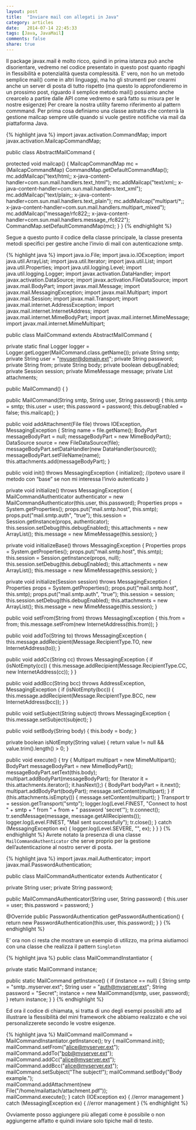```yaml
---
layout: post
title:  "Inviare mail con allegati in Java"
category: articles
date:   2014-07-14 22:45:33
tags: [Java, JavaMail]
comments: false
share: true
---
```


Il package javax.mail è molto ricco, quindi in prima istanza può anche disorientare, vedremo nel codice presentato in questo post quanto ripaghi in flessibilità e potenzialità questa complessità. E’ vero, non ho un metodo semplice mail() come in altri linguaggi,  ma ho gli strumenti per crearmi anche un server di posta di tutto rispetto (ma questo lo approfondieremo in un prossimo post, riguardo il semplice metodo mail() possiamo anche crearcelo a partire dalle API come vedremo e sarà fatto su misura per le nostre esigenze)
Per creare la nostra utility faremo riferimento al pattern commmand.
Per prima cosa definiamo una classe astratta che conterrà la gestione mailcap sempre utile quando si vuole gestire notifiche via mail da piattaforma Java.

{% highlight java %}
import javax.activation.CommandMap;
import javax.activation.MailcapCommandMap;

public class AbstractMailCommand {

   protected void mailcap() {
      MailcapCommandMap mc = (MailcapCommandMap) CommandMap.getDefaultCommandMap();
      mc.addMailcap("text/html;; x-java-content-handler=com.sun.mail.handlers.text_html");
      mc.addMailcap("text/xml;; x-java-content-handler=com.sun.mail.handlers.text_xml");
      mc.addMailcap("text/plain;; x-java-content-handler=com.sun.mail.handlers.text_plain");
      mc.addMailcap("multipart/*;; x-java-content-handler=com.sun.mail.handlers.multipart_mixed");
      mc.addMailcap("message/rfc822;; x-java-content-handler=com.sun.mail.handlers.message_rfc822");
      CommandMap.setDefaultCommandMap(mc);
   }
}
{% endhighlight %}

Segue a questo punto il codice della classe principale, la classe presenta metodi specifici per gestire anche l’invio di mail con autenticazione smtp.

{% highlight java %}
import java.io.File;
import java.io.IOException;
import java.util.ArrayList;
import java.util.Iterator;
import java.util.List;
import java.util.Properties;
import java.util.logging.Level;
import java.util.logging.Logger;
import javax.activation.DataHandler;
import javax.activation.DataSource;
import javax.activation.FileDataSource;
import javax.mail.BodyPart;
import javax.mail.Message;
import javax.mail.MessagingException;
import javax.mail.Multipart;
import javax.mail.Session;
import javax.mail.Transport;
import javax.mail.internet.AddressException;
import javax.mail.internet.InternetAddress;
import javax.mail.internet.MimeBodyPart;
import javax.mail.internet.MimeMessage;
import javax.mail.internet.MimeMultipart;

public class MailCommand extends AbstractMailCommand {

   private static final Logger logger = 
        Logger.getLogger(MailCommand.class.getName());
   private String smtp;
   private String user = "myuser@domain.ext";
   private String password;
   private String from;
   private String body;
   private boolean debugEnabled;
   private Session session;
   private MimeMessage message;
   private List<BodyPart> attachments;

   public MailCommand() {
   }

   public MailCommand(String smtp, String user, String password) {
      this.smtp = smtp;
      this.user = user;
      this.password = password;
      this.debugEnabled = false;
      this.mailcap();
   }

   public void addAttachment(File file) 
    throws IOException, MessagingException {
      String name = file.getName();
      BodyPart messageBodyPart = null;
      messageBodyPart = new MimeBodyPart();
      DataSource source = new FileDataSource(file);
      messageBodyPart.setDataHandler(new DataHandler(source));
      messageBodyPart.setFileName(name);
      this.attachments.add(messageBodyPart);
   }

   public void init() throws MessagingException {
      initialize(); //potevo usare il metodo con “base” se non mi interessa l’invio autenticato
   }

   private void initialize() throws MessagingException {
      MailCommandAuthenticator authenticator = new MailCommandAuthenticator(this.user, this.password);
      Properties props = System.getProperties();
      props.put("mail.smtp.host", this.smtp);
      props.put("mail.smtp.auth", "true");
      this.session = Session.getInstance(props, authenticator);
      this.session.setDebug(this.debugEnabled);
      this.attachments = new ArrayList<BodyPart>();
      this.message = new MimeMessage(this.session);
   }

   private void initializeBase() throws MessagingException {
      Properties props = System.getProperties();
      props.put("mail.smtp.host", this.smtp);
      this.session = Session.getInstance(props, null);
      this.session.setDebug(this.debugEnabled);
      this.attachments = new ArrayList<BodyPart>();
      this.message = new MimeMessage(this.session);
   }

   private void initialize(Session session) throws MessagingException {
      Properties props = System.getProperties();
      props.put("mail.smtp.host", this.smtp);
      props.put("mail.smtp.auth", "true");
      this.session = session;
      this.session.setDebug(this.debugEnabled);
      this.attachments = new ArrayList<BodyPart>();
      this.message = new MimeMessage(this.session);
   }

   public void setFrom(String from) throws MessagingException {
      this.from = from;
      this.message.setFrom(new InternetAddress(this.from));
   }

   public void addTo(String to) throws MessagingException {
      this.message.addRecipient(Message.RecipientType.TO, new InternetAddress(to));
   }

   public void addCc(String cc) throws MessagingException {
      if (isNotEmpty(cc)) {
         this.message.addRecipient(Message.RecipientType.CC, new InternetAddress(cc));
      }
   }

   public void addBcc(String bcc) throws AddressException, MessagingException {
      if (isNotEmpty(bcc)) {
         this.message.addRecipient(Message.RecipientType.BCC, new InternetAddress(bcc));
      }
   }

   public void setSubject(String subject) throws MessagingException {
      this.message.setSubject(subject);
   }

   public void setBody(String body) {
      this.body = body;
   }

   private boolean isNotEmpty(String value) {
      return value != null && value.trim().length() > 0;
   }

   public void execute() {
      try {
         Multipart multipart = new MimeMultipart();
         BodyPart messageBodyPart = new MimeBodyPart();
         messageBodyPart.setText(this.body);
         multipart.addBodyPart(messageBodyPart);
         for (Iterator<BodyPart> it = this.attachments.iterator(); it.hasNext();) {
            BodyPart bodyPart = it.next();
            multipart.addBodyPart(bodyPart);
            message.setContent(multipart);
         }
         if (this.attachments.isEmpty()) {
            message.setContent(multipart);
         }
         Transport tr = session.getTransport("smtp");
         logger.log(Level.FINEST, "Connect to host " + smtp + " from " + from + " password 'secret'");
         tr.connect();
         tr.sendMessage(message, message.getAllRecipients());
         logger.log(Level.FINEST, "Mail sent successfully");
         tr.close();
      } catch (MessagingException ex) {
         logger.log(Level.SEVERE, "", ex);
      }
   }
}
{% endhighlight %}
Avrete notato la presenza di una classe `MailCommandAuthenticator` che serve proprio per la gestione dell’autenticazione al nostro server di posta.

{% highlight java %}
import javax.mail.Authenticator;
import javax.mail.PasswordAuthentication;

public class MailCommandAuthenticator extends Authenticator {

   private String user;
   private String password;

   public MailCommandAuthenticator(String user, String password) {
      this.user = user;
      this.password = password;
   }

   @Override
   public PasswordAuthentication getPasswordAuthentication() {
      return new PasswordAuthentication(this.user, this.password);
   }
}
{% endhighlight %}

E’ ora non ci resta che mostrare un esempio di utilizzo, ma prima aiutiamoci con una classe che realizza il pattern `Singleton` 

{% highlight java %}
public class MailCommandInstantiator {

   private static MailCommand instance;

   public static MailCommand getInstance() {
      if (instance == null) {
         String smtp = "smtp..myserver.ext";
         String user = "auth@myserver.ext";
         String password = "Secret";
         instance = new MailCommand(smtp, user, password);
      }
      return instance;
   }
}
{% endhighlight %}


Ed ora il codice di chiamata, si tratta di uno degli esempi possibili atto ad illustrare la flessibilità del mini framework che abbiamo realizzato e che voi personalizzerete secondo le vostre esigenze.

{% highlight java %}
MailCommand mailCommand = MailCommandInstantiator.getInstance();
try {
     mailCommand.init();
     mailCommand.setFrom("alice@myserver.ext");
     mailCommand.addTo("bob@myserver.ext");
     mailCommand.addCc("alice@myserver.ext");
     mailCommand.addBcc("alice@myserver.ext");
     mailCommand.setSubject("The subject!");
     mailCommand.setBody("Body example.");        
     mailCommand.addAttachment(new File("/home/mailattach/attachment.pdf"));        
     mailCommand.execute();
} catch (IOException ex) {
     //error management
} catch (MessagingException ex) {
     //error management
}
{% endhighlight %}

Ovviamente posso aggiungere più allegati come è possibile o non aggiungerne affatto e quindi inviare solo tipiche mail di testo.
